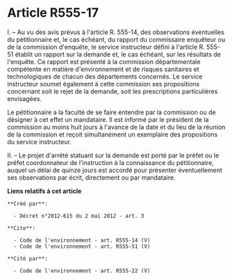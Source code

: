 # Article R555-17

I. – Au vu des avis prévus à l'article R. 555-14, des observations éventuelles du pétitionnaire et, le cas échéant, du
rapport du commissaire enquêteur ou de la commission d'enquête, le service instructeur défini à l'article R. 555-51 établit
un rapport sur la demande et, le cas échéant, sur les résultats de l'enquête. Ce rapport est présenté à la commission
départementale compétente en matière d'environnement et de risques sanitaires et technologiques de chacun des départements
concernés. Le service instructeur soumet également à cette commission ses propositions concernant soit le rejet de la
demande, soit les prescriptions particulières envisagées.

Le pétitionnaire a la faculté de se faire entendre par la commission ou de désigner à cet effet un mandataire. Il est informé
par le président de la commission au moins huit jours à l'avance de la date et du lieu de la réunion de la commission et
reçoit simultanément un exemplaire des propositions du service instructeur.

II. – Le projet d'arrêté statuant sur la demande est porté par le préfet ou le préfet coordonnateur de l'instruction à la
connaissance du pétitionnaire, auquel un délai de quinze jours est accordé pour présenter éventuellement ses observations par
écrit, directement ou par mandataire.

**Liens relatifs à cet article**

	**Créé par**:

	  - Décret n°2012-615 du 2 mai 2012 - art. 3

	**Cite**:

	  - Code de l'environnement - art. R555-14 (V)
	  - Code de l'environnement - art. R555-51 (V)

	**Cité par**:

	  - Code de l'environnement - art. R555-22 (V)
